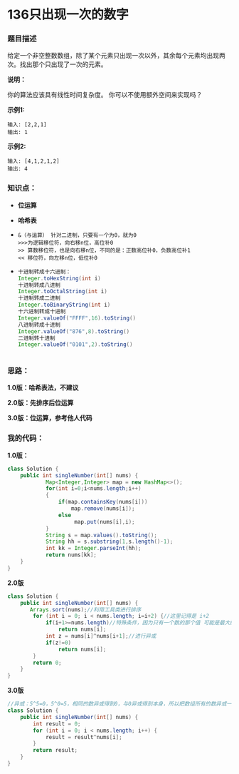 # 136只出现一次的数字

### 题目描述

给定一个非空整数数组，除了某个元素只出现一次以外，其余每个元素均出现两次。找出那个只出现了一次的元素。

**说明：**

你的算法应该具有线性时间复杂度。 你可以不使用额外空间来实现吗？

 **示例1:**

```
输入: [2,2,1]
输出: 1
```

 **示例2:**

```
输入: [4,1,2,1,2]
输出: 4
```

### 知识点：

- **位运算**

- **哈希表**

- ```
  &（与运算） 针对二进制，只要有一个为0，就为0
  >>>为逻辑移位符，向右移n位，高位补0
  >> 算数移位符，也是向右移n位，不同的是：正数高位补0，负数高位补1
  << 移位符，向左移n位，低位补0
  ```

- ```java
  十进制转成十六进制：
  Integer.toHexString(int i)
  十进制转成八进制
  Integer.toOctalString(int i)
  十进制转成二进制
  Integer.toBinaryString(int i)
  十六进制转成十进制
  Integer.valueOf("FFFF",16).toString()
  八进制转成十进制
  Integer.valueOf("876",8).toString()
  二进制转十进制
  Integer.valueOf("0101",2).toString()
     
  ```



### 思路：

**1.0版：哈希表法，不建议**

**2.0版：先排序后位运算**

**3.0版：位运算，参考他人代码**



### 我的代码：

**1.0版：**

```java
class Solution {
    public int singleNumber(int[] nums) {
            Map<Integer,Integer> map = new HashMap<>();
            for(int i=0;i<nums.length;i++)
            {
                if(map.containsKey(nums[i]))
                    map.remove(nums[i]);
                else
                     map.put(nums[i],i);
            }
            String s = map.values().toString();
            String hh = s.substring(1,s.length()-1);
            int kk = Integer.parseInt(hh);
            return nums[kk];
    }
}
```



**2.0版**

```java
class Solution {
    public int singleNumber(int[] nums) {
       Arrays.sort(nums);//利用工具类进行排序
        for (int i = 0; i < nums.length; i=i+2) {//这里记得是 i+2
            if(i+1>=nums.length)//特殊条件，因为只有一个数的那个值 可能是最大的值
                return nums[i];
            int z = nums[i]^nums[i+1];//进行异或
            if(z!=0)
                return nums[i];
        }
        return 0;
    }
}
```



**3.0版**

```java
//异或：5^5=0，5^0=5，相同的数异或得到0，与0异或得到本身，所以把数组所有的数异或一遍，一对对情侣都消掉，就剩那个单身狗了。
class Solution {
    public int singleNumber(int[] nums) {
        int result = 0;
        for (int i = 0; i < nums.length; i++) {
			result = result^nums[i];
		}
        return result;
    }
}
```


